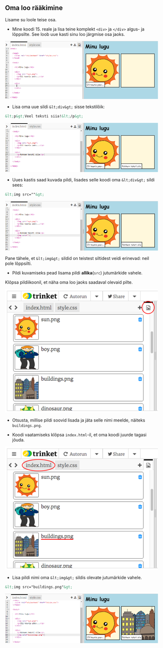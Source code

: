 ## Oma loo rääkimine

Lisame su loole teise osa.

+ Mine koodi 15. reale ja lisa teine komplekt `<div>` ja `</div>` algus- ja lõppsilte. See loob uue kasti sinu loo järgmise osa jaoks.

![kuvatõmmis](images/story-div.png)

+ Lisa oma uue sildi `&lt;div&gt;` sisse tekstilõik:

```html
&lt;p&gt;Veel teksti siia!&lt;/p&gt;
```

![kuvatõmmis](images/story-paragraph.png)

+ Uues kastis saad kuvada pildi, lisades selle koodi oma `&lt;div&gt;` sildi sees:

```html
&lt;img src=""&gt;
```

![kuvatõmmis](images/story-img-tag.png)

Pane tähele, et `&lt;img&gt;` sildid on teistest siltidest veidi erinevad: neil pole lõppsilti.

+ Pildi kuvamiseks pead lisama pildi **allika**(`src`) jutumärkide vahele.

Klõpsa pildiikoonil, et näha oma loo jaoks saadaval olevaid pilte.

![kuvatõmmis](images/story-see-images.png)

+ Otsusta, millise pildi soovid lisada ja jäta selle nimi meelde, näiteks `buildings.png`.

+ Koodi vaatamiseks klõpsa `index.html`-il, et oma koodi juurde tagasi jõuda.

![kuvatõmmis](images/story-image-name.png)

+ Lisa pildi nimi oma `&lt;img&gt;` sildis olevate jutumärkide vahele.

```html
&lt;img src="buildings.png"&gt;
```

![kuvatõmmis](images/story-image-name-add.png)